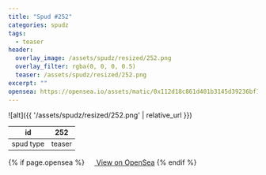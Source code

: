 ```yaml
---
title: "Spud #252"
categories: spudz
tags:
  - teaser
header:
  overlay_image: /assets/spudz/resized/252.png
  overlay_filter: rgba(0, 0, 0, 0.5)
  teaser: /assets/spudz/resized/252.png
excerpt: ""
opensea: https://opensea.io/assets/matic/0x112d18c861d401b3145d39236bf149f01e18beed/252
---
```

![alt]({{ '/assets/spudz/resized/252.png' | relative_url }})

| id | 252 |
|-|-|
| spud type | teaser |

{% if page.opensea %}
<a href="{{page.opensea}}" class="btn btn--info" onclick="window.open(this.href, '_blank'); return false;"><img src="/assets/images/opensea.svg" width="16px"><span>  View on OpenSea</span></a>
{% endif %}
